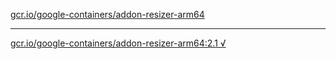 [gcr.io/google-containers/addon-resizer-arm64](https://hub.docker.com/r/anjia0532/addon-resizer-arm64/tags/) 

----
[gcr.io/google-containers/addon-resizer-arm64:2.1 √](https://hub.docker.com/r/anjia0532/google-containers.addon-resizer-arm64/tags/)

